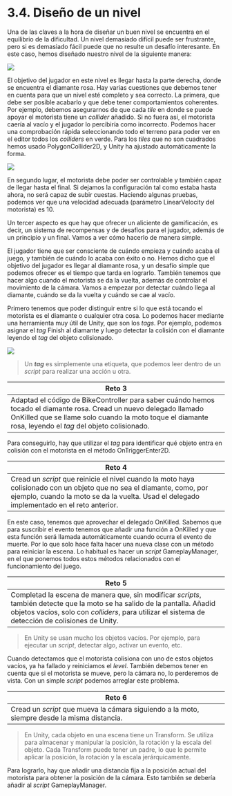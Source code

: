 
# 3.4. Diseño de un nivel


Una de las claves a la hora de diseñar un buen nivel se encuentra en el
equilibrio de la dificultad. Un nivel demasiado difícil puede ser
frustrante, pero si es demasiado fácil puede que no resulte un desafío
interesante. En este caso, hemos diseñado nuestro nivel de la siguiente
manera:

![](images/part3/level.png)


El objetivo del jugador en este nivel es llegar hasta la parte derecha,
donde se encuentra el diamante rosa. Hay varias cuestiones que debemos
tener en cuenta para que un nivel esté completo y sea correcto. La
primera, que debe ser posible acabarlo y que debe tener comportamientos
coherentes. Por ejemplo, debemos asegurarnos de que cada *tile* en donde
se puede apoyar el motorista tiene un *collider* añadido. Si no fuera
así, el motorista caería al vacío y el jugador lo percibiría como
incorrecto. Podemos hacer una comprobación rápida seleccionando todo el
terreno para poder ver en el editor todos los *colliders* en verde. Para
los *tiles* que no son cuadrados hemos usado PolygonCollider2D, y Unity
ha ajustado automáticamente la forma.

![](images/part3/level_colliders.png)

En segundo lugar, el motorista debe poder ser controlable y también
capaz de llegar hasta el final. Si dejamos la configuración tal como
estaba hasta ahora, no será capaz de subir cuestas. Haciendo algunas
pruebas, podemos ver que una velocidad adecuada (parámetro
LinearVelocity del motorista) es 10.

Un tercer aspecto es que hay que ofrecer un aliciente de gamificación,
es decir, un sistema de recompensas y de desafíos para el jugador,
además de un principio y un final. Vamos a ver cómo hacerlo de manera
simple.

El jugador tiene que ser consciente de cuándo empieza y cuándo acaba el
juego, y también de cuándo lo acaba con éxito o no. Hemos dicho que el
objetivo del jugador es llegar al diamante rosa, y un desafío simple que
podemos ofrecer es el tiempo que tarda en lograrlo. También tenemos que
hacer algo cuando el motorista se da la vuelta, además de controlar el
movimiento de la cámara. Vamos a empezar por detectar cuándo llega al
diamante, cuándo se da la vuelta y cuándo se cae al vacío.

Primero tenemos que poder distinguir entre si lo que está tocando el
motorista es el diamante o cualquier otra cosa. Lo podemos hacer
mediante una herramienta muy útil de Unity, que son los *tags*. Por
ejemplo, podemos asignar el *tag* Finish al diamante y luego detectar
la colisión con el diamante leyendo el *tag* del objeto colisionado.

![](images/part3/end_of_level_tag.png)

> Un ***tag*** es simplemente una etiqueta, que podemos leer dentro de
> un *script* para realizar una acción u otra.

| **Reto 3** |
| ---    |
| Adaptad el código de BikeController para saber cuándo hemos tocado el diamante rosa. Cread un nuevo delegado llamado OnKilled que se llame solo cuando la moto toque el diamante rosa, leyendo el *tag* del objeto colisionado. |

Para conseguirlo, hay que utilizar el *tag* para identificar qué objeto
entra en colisión con el motorista en el método OnTriggerEnter2D.

| **Reto 4** |
| ---    |
|Cread un *script* que reinicie el nivel cuando la moto haya colisionado con un objeto que no sea el diamante, como, por ejemplo, cuando la moto se da la vuelta. Usad el delegado implementado en el reto anterior. |

En este caso, tenemos que aprovechar el delegado OnKilled. Sabemos que
para suscribir el evento tenemos que añadir una función a OnKilled y que
esta función será llamada automáticamente cuando ocurra el evento de
muerte. Por lo que solo hace falta hacer una nueva clase con un método
para reiniciar la escena. Lo habitual es hacer un *script*
GameplayManager, en el que ponemos todos estos métodos relacionados con
el funcionamiento del juego.

| **Reto 5** |
| ---    |
| Completad la escena de manera que, sin modificar *scripts*, también detecte que la moto se ha salido de la pantalla. Añadid objetos vacíos, solo con *colliders*, para utilizar el sistema de detección de colisiones de Unity.|

> En Unity se usan mucho los objetos vacíos. Por ejemplo, para ejecutar
> un *script*, detectar algo, activar un evento, etc.

Cuando detectamos que el motorista colisiona con uno de estos objetos
vacíos, ya ha fallado y reiniciamos el *level*. También debemos tener en
cuenta que si el motorista se mueve, pero la cámara no, lo perderemos de
vista. Con un simple *script* podemos arreglar este problema.

| **Reto 6** |
| ---    |
| Cread un *script* que mueva la cámara siguiendo a la moto, siempre desde la misma distancia. |

> En Unity, cada objeto en una escena tiene un Transform. Se utiliza
> para almacenar y manipular la posición, la rotación y la escala del
> objeto. Cada Transform puede tener un padre, lo que le permite
> aplicar la posición, la rotación y la escala jerárquicamente.

Para lograrlo, hay que añadir una distancia fija a la posición actual
del motorista para obtener la posición de la cámara. Esto también se
debería añadir al *script* GameplayManager.

